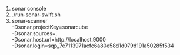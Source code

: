 1. sonar console
2. ./run-sonar-swift.sh
3. sonar-scanner \
  -Dsonar.projectKey=sonarcube \
  -Dsonar.sources=. \
  -Dsonar.host.url=http://localhost:9000 \
  -Dsonar.login=sqp_7e7113971acfc6a80e58d1d079d191a50285f534